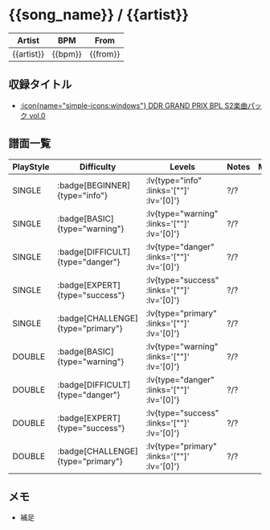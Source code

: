 # {{song_name}} / {{artist}}

|Artist|BPM|From|
|------|---|----|
|{{artist}}|{{bpm}}|{{from}}|

## 収録タイトル

- [ :icon{name="simple-icons:windows"} DDR GRAND PRIX BPL S2楽曲パック vol.0]()

## 譜面一覧

|PlayStyle|Difficulty|Levels|Notes|Movie|
|---------|----------|------|-----|-----|
|SINGLE| :badge[BEGINNER]{type="info"} | :lv{type="info" :links='[""]' :lv='[0]'} |?/?||
|SINGLE| :badge[BASIC]{type="warning"} | :lv{type="warning" :links='[""]' :lv='[0]'} |?/?||
|SINGLE| :badge[DIFFICULT]{type="danger"} | :lv{type="danger" :links='[""]' :lv='[0]'} |?/?||
|SINGLE| :badge[EXPERT]{type="success"} | :lv{type="success" :links='[""]' :lv='[0]'} |?/?||
|SINGLE| :badge[CHALLENGE]{type="primary"} | :lv{type="primary" :links='[""]' :lv='[0]'} |?/?||
|DOUBLE| :badge[BASIC]{type="warning"} | :lv{type="warning" :links='[""]' :lv='[0]'} |?/?||
|DOUBLE| :badge[DIFFICULT]{type="danger"} | :lv{type="danger" :links='[""]' :lv='[0]'} |?/?||
|DOUBLE| :badge[EXPERT]{type="success"} | :lv{type="success" :links='[""]' :lv='[0]'} |?/?||
|DOUBLE| :badge[CHALLENGE]{type="primary"} | :lv{type="primary" :links='[""]' :lv='[0]'} |?/?||

## メモ

- 補足

<!--
\{type="(.+?)"\}\| :levels\{links="(.+?)" level="(.+?)"\}
{type="$1"} | :lv{type="$1" :links='["$2"]' :lv='[$3]'} 
:lv\{type="(.+?)"(.+):levels\{links="(.+?)" level="(.+?)"\}
:lv{type="$1"$2:lv{type="$1" :links='["$3"]' :lv='[$4]'} 
-->
